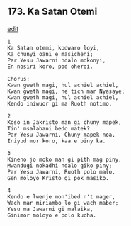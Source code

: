 
## 173.  Ka Satan Otemi
[edit](https://docs.google.com/document/d/1cDqBSWrdtuysG_fK4WK%2D%2DSeDz6VRzL23/edit?mode=html)



    1
    Ka Satan otemi, kodwaro loyi,
    Ka chunyi oani e masicheni;
    Par Yesu Jawarni ndalo mokonyi,
    En nosiri koro, pod oheroi.

    Chorus:
    Kwan gweth magi, hul achiel achiel,
    Kwan gweth magi, ne tich mar Nyasaye;
    Kwan gweth magi, hul achiel achiel,
    Kendo iniwuor gi ma Ruoth notimo.

    2
    Koso in Jakristo man gi chuny mapek,
    Tin' msalabani bedo matek?
    Par Yesu Jawarni, Chuny mapek noa,
    Iniyud mor koro, kaa e piny ka.

    3
    Kineno jo moko man gi pith mag piny,
    Mwandugi nokadhi ndalo giko piny;
    Par Yesu Jawarni, Ruoth polo malo.
    Gen moloyo Kristo gi pok masiko.

    4
    Kendo e lwenje mon'ibed n't mager,
    Wach mar miriambo lo gi wach maber;
    Yesu ma Jawarni gi malaika,
    Ginimor moloyo e polo kucha.

